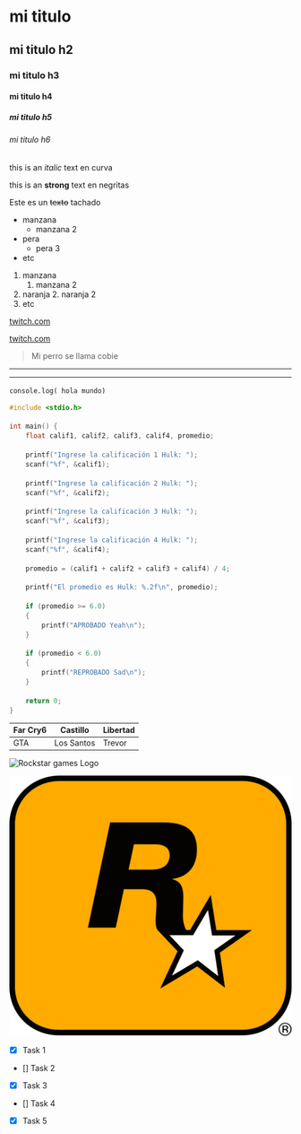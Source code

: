 <!-- HEADINGS -->

# mi titulo
## mi titulo h2
### mi titulo h3
#### mi titulo h4
##### mi titulo h5
###### mi titulo h6

<!-- italic -->
this is an *italic* text en curva

<!-- strong -->
this is an **strong** text en negritas

<!-- strikethroungh -->
Este es un ~~texto~~ tachado

<!-- UL -->
* manzana
    * manzana 2
* pera
   * pera 3
* etc

1. manzana
   1. manzana 2
2. naranja 
    2. naranja 2
3. etc

[twitch.com](https://www.twitch.tv)

[twitch.com](https://www.twitch.tv "Aqui esta auron y rubius etc.")

> Mi perro se llama cobie

---
____

`console.log( hola mundo)`

``` C
#include <stdio.h>

int main() {
    float calif1, calif2, calif3, calif4, promedio;

    printf("Ingrese la calificación 1 Hulk: ");
    scanf("%f", &calif1);

    printf("Ingrese la calificación 2 Hulk: ");
    scanf("%f", &calif2);

    printf("Ingrese la calificación 3 Hulk: ");
    scanf("%f", &calif3);

    printf("Ingrese la calificación 4 Hulk: ");
    scanf("%f", &calif4);

    promedio = (calif1 + calif2 + calif3 + calif4) / 4;

    printf("El promedio es Hulk: %.2f\n", promedio);

    if (promedio >= 6.0) 
    {
        printf("APROBADO Yeah\n");
    } 

    if (promedio < 6.0) 
    {
        printf("REPROBADO Sad\n");
    }

    return 0;
}
```

|  Far Cry6  |  Castillo | Libertad |  
|------------|-----------|----------|
| GTA        | Los Santos|  Trevor  |

<!-- Link -->
![Rockstar games Logo](https://upload.wikimedia.org/wikipedia/commons/thumb/5/53/Rockstar_Games_Logo.svg/1113px-Rockstar_Games_Logo.svg.png "Rockstar Logo")

<!-- Compu Carpeta -->
![Rockstar games Logo](Rockstar_Games_Logo.svg.png "Rockstar Logo")


<!-- GITHUB MARKDOWN -->
* [x] Task 1
* [] Task 2
* [x] Task 3
* [] Task 4
* [x] Task 5